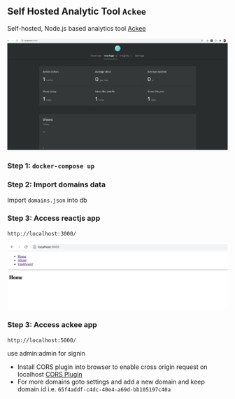 ## Self Hosted Analytic Tool `Ackee`
Self-hosted, Node.js based analytics tool
[Ackee](https://github.com/electerious/Ackee)

![Ackee](/img/ackee.png)

### Step 1: `docker-compose up`


### Step 2: Import domains data
Import `domains.json` into db

### Step 3: Access reactjs app
`http://localhost:3000/` 

![Ackee](/img/reactapp.png)

### Step 3: Access ackee app
`http://localhost:5000/` 

use admin:admin for signin

 - Install CORS plugin into browser to enable cross origin request on localhost [CORS Plugin](https://chrome.google.com/webstore/detail/allow-cors-access-control/lhobafahddgcelffkeicbaginigeejlf?hl=en)
 - For more domains goto settings and add a new domain and keep domain id i.e. 
  `65f4addf-c4dc-40e4-a69d-bb105197c40a`
